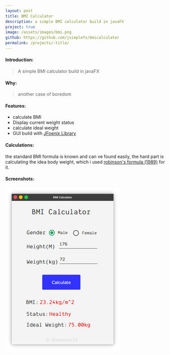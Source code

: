 ```yaml
---
layout: post
title: BMI Calculator
description: a simple BMI calculator build in javaFX
project: true
image: /assets/images/bmi.png
github: https://github.com/jsimplefx/bmicalculator
permalink: /projects/:title/
---
```


#### Introduction:

> A simple BMI calculator build in javaFX

#### Why:

> another case of boredom

#### Features:

- calculate BMI
- Display current weight status
- calculate ideal weight
- GUI build with [JFoenix Library](https://github.com/jfoenixadmin/JFoenix)

#### Calculations:

the standard BMI formula is known and can ve found easily, the hard part is calculating the idea body weight, which i used [robinson's formula (1989)](https://www.calculator.net/ideal-weight-calculator.html) for it.

#### Screenshots:

<img src="https://raw.githubusercontent.com/jsimplefx/BMICalculator/627fd4df1fc1959505193069318d6707a454bf8a/Screenshots/Screenshot_20190309_123845.png">
